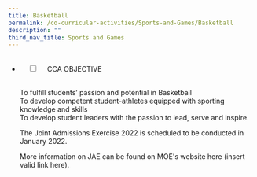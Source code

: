 ```yaml
---
title: Basketball
permalink: /co-curricular-activities/Sports-and-Games/Basketball
description: ""
third_nav_title: Sports and Games
---
```

<ul class="jekyllcodex\_accordion">  
  <li>  
    <input type="checkbox" id="accordion1">  
    <label for="accordion1">CCA OBJECTIVE </label>  
    <div>  
      <p>To fulfill students’ passion and potential in Basketball<BR>
To develop competent student-athletes equipped with sporting knowledge and skills<BR>
To develop student leaders with the passion to lead, serve and inspire.</p>  
<p>The Joint Admissions Exercise 2022 is scheduled to be conducted in January 2022.</p>  
<p>More information on JAE can be found on MOE's website here (insert valid link here).</p>  
    </div>  
	</li>
